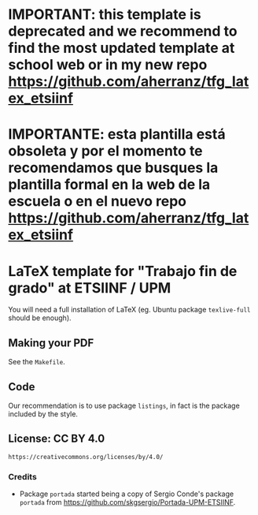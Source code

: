 # IMPORTANT: this template is deprecated and we recommend to find the most updated template at school web or in my new repo https://github.com/aherranz/tfg_latex_etsiinf

# IMPORTANTE: esta plantilla está obsoleta y por el momento te recomendamos que busques la plantilla formal en la web de la escuela o en el nuevo repo https://github.com/aherranz/tfg_latex_etsiinf

# LaTeX template for "Trabajo fin de grado" at ETSIINF / UPM

You will need a full installation of LaTeX (eg. Ubuntu package `texlive-full` should be enough).

## Making your PDF

See the `Makefile`.

## Code

Our recommendation is to use package `listings`, in fact is the package included by the style.

## License: CC BY 4.0

    https://creativecommons.org/licenses/by/4.0/

### Credits

- Package `portada` started being a copy of Sergio Conde's package `portada` from https://github.com/skgsergio/Portada-UPM-ETSIINF.
